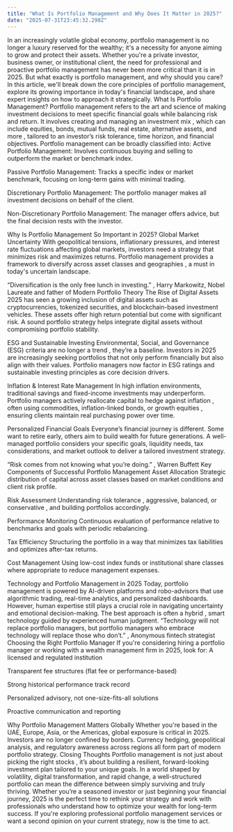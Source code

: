```yaml
---
title: "What Is Portfolio Management and Why Does It Matter in 2025?"
date: "2025-07-31T23:45:32.298Z"
---
```


In an increasingly volatile global economy, portfolio management is no longer a luxury reserved for the wealthy; it's a necessity for anyone aiming to grow and protect their assets. Whether you're a private investor, business owner, or institutional client, the need for professional and proactive portfolio management has never been more critical than it is in 2025.
But what exactly is portfolio management, and why should you care? In this article, we'll break down the core principles of portfolio management, explore its growing importance in today's financial landscape, and share expert insights on how to approach it strategically.
What Is Portfolio Management?
Portfolio management refers to the art and science of making investment decisions to meet specific financial goals while balancing risk and return. It involves creating and managing an investment mix , which can include equities, bonds, mutual funds, real estate, alternative assets, and more , tailored to an investor’s risk tolerance, time horizon, and financial objectives.
Portfolio management can be broadly classified into:
Active Portfolio Management: Involves continuous buying and selling to outperform the market or benchmark index.


Passive Portfolio Management: Tracks a specific index or market benchmark, focusing on long-term gains with minimal trading.


Discretionary Portfolio Management: The portfolio manager makes all investment decisions on behalf of the client.


Non-Discretionary Portfolio Management: The manager offers advice, but the final decision rests with the investor.


Why Is Portfolio Management So Important in 2025?
Global Market Uncertainty
 With geopolitical tensions, inflationary pressures, and interest rate fluctuations affecting global markets, investors need a strategy that minimizes risk and maximizes returns. Portfolio management provides a framework to diversify across asset classes and geographies , a must in today's uncertain landscape.


“Diversification is the only free lunch in investing.”
 , Harry Markowitz, Nobel Laureate and father of Modern Portfolio Theory
The Rise of Digital Assets
 2025 has seen a growing inclusion of digital assets such as cryptocurrencies, tokenized securities, and blockchain-based investment vehicles. These assets offer high return potential but come with significant risk. A sound portfolio strategy helps integrate digital assets without compromising portfolio stability.


ESG and Sustainable Investing
 Environmental, Social, and Governance (ESG) criteria are no longer a trend , they’re a baseline. Investors in 2025 are increasingly seeking portfolios that not only perform financially but also align with their values. Portfolio managers now factor in ESG ratings and sustainable investing principles as core decision drivers.


Inflation & Interest Rate Management
 In high inflation environments, traditional savings and fixed-income investments may underperform. Portfolio managers actively reallocate capital to hedge against inflation , often using commodities, inflation-linked bonds, or growth equities , ensuring clients maintain real purchasing power over time.


Personalized Financial Goals
 Everyone’s financial journey is different. Some want to retire early, others aim to build wealth for future generations. A well-managed portfolio considers your specific goals, liquidity needs, tax considerations, and market outlook to deliver a tailored investment strategy.


“Risk comes from not knowing what you’re doing.”
 , Warren Buffett
Key Components of Successful Portfolio Management
Asset Allocation
 Strategic distribution of capital across asset classes based on market conditions and client risk profile.


Risk Assessment
 Understanding risk tolerance , aggressive, balanced, or conservative , and building portfolios accordingly.


Performance Monitoring
 Continuous evaluation of performance relative to benchmarks and goals with periodic rebalancing.


Tax Efficiency
 Structuring the portfolio in a way that minimizes tax liabilities and optimizes after-tax returns.


Cost Management
 Using low-cost index funds or institutional share classes where appropriate to reduce management expenses.


Technology and Portfolio Management in 2025
Today, portfolio management is powered by AI-driven platforms and robo-advisors that use algorithmic trading, real-time analytics, and personalized dashboards. However, human expertise still plays a crucial role in navigating uncertainty and emotional decision-making. The best approach is often a hybrid , smart technology guided by experienced human judgment.
“Technology will not replace portfolio managers, but portfolio managers who embrace technology will replace those who don’t.”
 , Anonymous fintech strategist
Choosing the Right Portfolio Manager
If you're considering hiring a portfolio manager or working with a wealth management firm in 2025, look for:
A licensed and regulated institution


Transparent fee structures (flat fee or performance-based)


Strong historical performance track record


Personalized advisory, not one-size-fits-all solutions


Proactive communication and reporting


Why Portfolio Management Matters Globally
Whether you're based in the UAE, Europe, Asia, or the Americas, global exposure is critical in 2025. Investors are no longer confined by borders. Currency hedging, geopolitical analysis, and regulatory awareness across regions all form part of modern portfolio strategy.
Closing Thoughts
Portfolio management is not just about picking the right stocks , it’s about building a resilient, forward-looking investment plan tailored to your unique goals. In a world shaped by volatility, digital transformation, and rapid change, a well-structured portfolio can mean the difference between simply surviving and truly thriving.
Whether you’re a seasoned investor or just beginning your financial journey, 2025 is the perfect time to rethink your strategy and work with professionals who understand how to optimize your wealth for long-term success.
If you're exploring professional portfolio management services or want a second opinion on your current strategy, now is the time to act.
